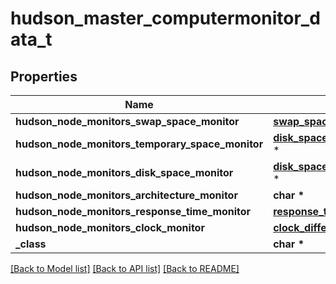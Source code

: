 # hudson_master_computermonitor_data_t

## Properties
Name | Type | Description | Notes
------------ | ------------- | ------------- | -------------
**hudson_node_monitors_swap_space_monitor** | [**swap_space_monitor_memory_usage2_t**](swap_space_monitor_memory_usage2.md) \* |  | [optional] 
**hudson_node_monitors_temporary_space_monitor** | [**disk_space_monitor_descriptor_disk_space_t**](disk_space_monitor_descriptor_disk_space.md) \* |  | [optional] 
**hudson_node_monitors_disk_space_monitor** | [**disk_space_monitor_descriptor_disk_space_t**](disk_space_monitor_descriptor_disk_space.md) \* |  | [optional] 
**hudson_node_monitors_architecture_monitor** | **char \*** |  | [optional] 
**hudson_node_monitors_response_time_monitor** | [**response_time_monitor_data_t**](response_time_monitor_data.md) \* |  | [optional] 
**hudson_node_monitors_clock_monitor** | [**clock_difference_t**](clock_difference.md) \* |  | [optional] 
**_class** | **char \*** |  | [optional] 

[[Back to Model list]](../README.md#documentation-for-models) [[Back to API list]](../README.md#documentation-for-api-endpoints) [[Back to README]](../README.md)


